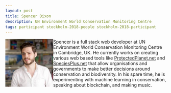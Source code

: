 ```yaml
---
layout: post
title: Spencer Dixon
description: UN Environment World Conservation Monitoring Centre
tags: participant stockholm-2018-people stockholm-2018-participant
---
```

<img align="left" width="150" height="150" src="/assets/people/dixon_spencer.jpg" alt="Spencer Dixon"/>Spencer is a full stack web developer at UN Environment World Conservation Monitoring Centre in Cambridge, UK. He currently works on creating various web based tools like <a href="https://protectedplanet.net" target="_blank" rel="noopener">ProtectedPlanet.net</a> and <a href="https://speciesplus.net" target="_blank" rel="noopener">SpeciesPlus.net</a> that allow organisations and governments to make better decisions around conservation and biodiversity. In his spare time, he is experimenting with machine learning in conservation, speaking about blockchain, and making music.  

<a href="https://twitter.com/spencerldixon" title="Twitter" target="_blank"
rel="noopener">
  <i class="fa fa-twitter fa-2x" style="color:#4FB3A9"></i>
</a>&nbsp;
<a href="https://github.com/spencerldixon" title="GitHub" target="_blank" rel="noopener">
  <i class="fa fa-github fa-2x" style="color:#4FB3A9"></i>
</a>